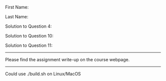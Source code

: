 First Name:

Last Name:

Solution to Question 4:

Solution to Question 10:

Solution to Question 11:

---

Please find the assignment write-up on the course webpage.

---

Could use ./build.sh on Linux/MacOS
